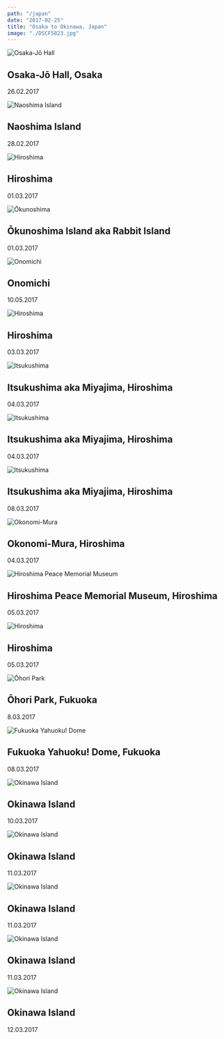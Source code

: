 ```yaml
---
path: "/japan"
date: "2017-02-25"
title: "Osaka to Okinawa, Japan"
image: "./DSCF5823.jpg"
---
```


![Osaka-Jō Hall](./DSCF3814.jpg)
## Osaka-Jō Hall, Osaka
<span class="date">26.02.2017</span>

![Naoshima Island](./DSCF4515.jpg)
## Naoshima Island
<span class="date">28.02.2017</span>

![Hiroshima](./DSCF4559.jpg)
## Hiroshima
<span class="date">01.03.2017</span>

![Ōkunoshima](./DSCF4688.jpg)
## Ōkunoshima Island aka Rabbit Island
<span class="date">01.03.2017</span>

![Onomichi](./DSCF4919.jpg)
## Onomichi
<span class="date">10.05.2017</span>

![Hiroshima](./DSCF5002.jpg)
## Hiroshima
<span class="date">03.03.2017</span>

![Itsukushima](./DSCF5170.jpg)
## Itsukushima aka Miyajima, Hiroshima
<span class="date">04.03.2017</span>

![Itsukushima](./DSCF5273.jpg)
## Itsukushima aka Miyajima, Hiroshima
<span class="date">04.03.2017</span>

![Itsukushima](./DSCF5290.jpg)
## Itsukushima aka Miyajima, Hiroshima
<span class="date">08.03.2017</span>

![Okonomi-Mura](./DSCF5350.jpg)
## Okonomi-Mura, Hiroshima
<span class="date">04.03.2017</span>

![Hiroshima Peace Memorial Museum](./DSCF5371.jpg)
## Hiroshima Peace Memorial Museum, Hiroshima
<span class="date">05.03.2017</span>

![Hiroshima](./DSCF5386.jpg)
## Hiroshima
<span class="date"></span>05.03.2017</span>

![Ōhori Park](./DSCF5594.jpg)
## Ōhori Park, Fukuoka
<span class="date">8.03.2017</span>

![Fukuoka Yahuoku! Dome](./DSCF5649.jpg)
## Fukuoka Yahuoku! Dome, Fukuoka 
<span class="date">08.03.2017</span>

![Okinawa Island](./DSCF5711.jpg)
## Okinawa Island
<span class="date">10.03.2017</span>

![Okinawa Island](./DSCF5814.jpg)
## Okinawa Island
<span class="date">11.03.2017</span>

![Okinawa Island](./DSCF5823.jpg)
## Okinawa Island
<span class="date">11.03.2017</span>

![Okinawa Island](./DSCF5817.jpg)
## Okinawa Island
<span class="date">11.03.2017</span>

![Okinawa Island](./DSCF58811.jpg)
## Okinawa Island
<span class="date">12.03.2017</span>